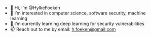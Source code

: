 - 👋 Hi, I’m @HylkeFoeken
- 👀 I’m interested in computer science, software security, machine learning
- 🌱 I’m currently learning deep learning for security vulnerabilities
- 📫 Reach out to me by email: h.foeken@gmail.com

<!---
HylkeFoeken/HylkeFoeken is a ✨ special ✨ repository because its `README.md` (this file) appears on your GitHub profile.
You can click the Preview link to take a look at your changes.
--->
